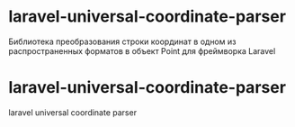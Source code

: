 # laravel-universal-coordinate-parser
Библиотека преобразования строки координат в одном из распространенных форматов в объект Point для фреймворка Laravel

# laravel-universal-coordinate-parser
laravel universal coordinate parser
